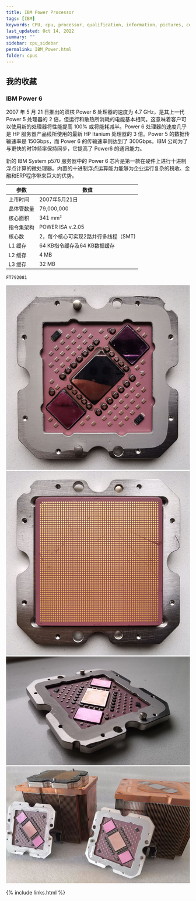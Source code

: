 ```yaml
---
title: IBM Power Processor
tags: [IBM]
keywords: CPU, cpu, processor, qualification, information, pictures, core, frequency, chip packaging, packaging, cpu info, x86, collection, amd, cyrix, harris, ibm, idt, iit, intel, motorola, nec, sgs, sgs-thomson, siemens, ST, signetics, mhs, ti, texas instruments, ulsi, umc, weitek, zilog, 808x, 8085, 8088, 8086, 80188, 80186, 80286, 286, 80386, 386, i386, Am386, 386sx, 386dx, 486, i486, 586, 486sx, 486dx, overdrive, 487, pentium, 586, 5x86, 386dlc, 386slc, 486dx2, mmx, ppro, pentium-pro, pro, athlon, duron, z80, dirk oppelt, dirk, oppelt, engineering, sample, samples
last_updated: Oct 14, 2022
summary: ""
sidebar: cpu_sidebar
permalink: IBM_Power.html
folder: cpus
---
```


## 我的收藏

### IBM Power 6 

2007 年 5 月 21 日推出的双核 Power 6 处理器的速度为 4.7 GHz，是其上一代 Power 5 处理器的 2 倍，但运行和散热所消耗的电能基本相同。这意味着客户可以使用新的处理器将性能提高 100% 或将能耗减半。Power 6 处理器的速度几乎是 HP 服务器产品线所使用的最新 HP Itanium 处理器的 3 倍。Power 5 的数据传输速率是 150Gbps，而 Power 6 的传输速率则达到了 300Gbps。IBM 公司为了与更快的时钟频率保持同步，它提高了 Power6 的通讯能力。

新的 IBM System p570 服务器中的 Power 6 芯片是第一款在硬件上进行十进制浮点计算的微处理器。内置的十进制浮点运算能力能够为企业运行复杂的税收、金融和ERP程序带来巨大的优势。

| 参数 | 数值 |
| ------ | ------ |
| 上市时间 | 2007年5月21日 |
| 晶体管数量 | 79,000,000 |
| 核心面积 | 341 mm² |
| 指令集架构 | POWER ISA v.2.05 |
| 核心数 | 2，每个核心可实现2路并行多线程（SMT) |
| L1 缓存 | 64 KB指令缓存及64 KB数据缓存 |
| L2 缓存 | 4 MB |
| L3 缓存 | 32 MB |

```
FT792081
```

![IBM Power 6 正面](/images/cpus/IBM/IBM_Power6_1.jpg)
![IBM Power 6 反面](/images/cpus/IBM/IBM_Power6_2.jpg)
![IBM Power 6 侧面](/images/cpus/IBM/IBM_Power6_3.jpg)
![IBM Power 6 和散热器](/images/cpus/IBM/IBM_Power6_4.jpg)

{% include links.html %}
